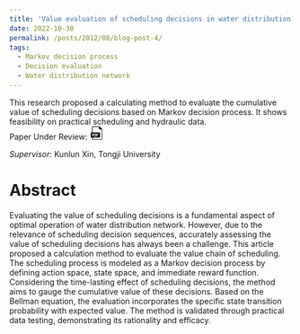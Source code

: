 ```yaml
---
title: 'Value evaluation of scheduling decisions in water distribution network'
date: 2022-10-30
permalink: /posts/2012/08/blog-post-4/
tags:
  - Markov decision process
  - Decision evaluation
  - Water distribution network
---
```

This research proposed a calculating method to evaluate the cumulative value of scheduling decisions based on Markov decision process. It shows feasibility on practical scheduling and hydraulic data. <br>
Paper Under Review: <a href="https://drive.google.com/file/d/179H4dqFoLVbufqzHLmNzYgPCjmYMPZ7j/view?usp=sharing" target="_blank" rel="noopener noreferrer">
  <img src="/images/pdf-icon.png" alt="PDF icon">
</a>

_Supervisor_: Kunlun Xin, Tongji University

Abstract
======
Evaluating the value of scheduling decisions is a fundamental aspect of optimal operation of water distribution network. However, due to the relevance of scheduling decision sequences, accurately assessing the value of scheduling decisions has always been a challenge. This article proposed a calculation method to evaluate the value chain of scheduling. The scheduling process is  modeled as a Markov decision process by defining action space, state space, and immediate reward function. Considering the time-lasting effect of scheduling decisions, the method aims to gauge the cumulative value of these decisions. Based on the Bellman equation, the evaluation incorporates the specific state transition probability with expected value. The method is validated through practical data testing, demonstrating its rationality and efficacy.
